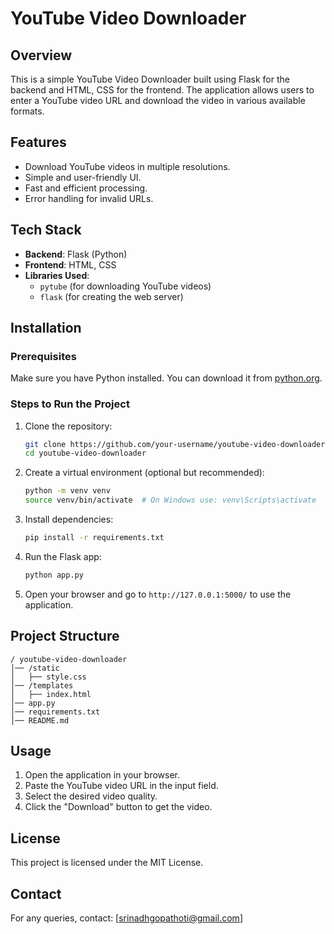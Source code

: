 # YouTube Video Downloader

## Overview
This is a simple YouTube Video Downloader built using Flask for the backend and HTML, CSS for the frontend. The application allows users to enter a YouTube video URL and download the video in various available formats.

## Features
- Download YouTube videos in multiple resolutions.
- Simple and user-friendly UI.
- Fast and efficient processing.
- Error handling for invalid URLs.

## Tech Stack
- **Backend**: Flask (Python)
- **Frontend**: HTML, CSS
- **Libraries Used**:
  - `pytube` (for downloading YouTube videos)
  - `flask` (for creating the web server)

## Installation

### Prerequisites
Make sure you have Python installed. You can download it from [python.org](https://www.python.org/).

### Steps to Run the Project
1. Clone the repository:
   ```sh
   git clone https://github.com/your-username/youtube-video-downloader.git
   cd youtube-video-downloader
   ```
2. Create a virtual environment (optional but recommended):
   ```sh
   python -m venv venv
   source venv/bin/activate  # On Windows use: venv\Scripts\activate
   ```
3. Install dependencies:
   ```sh
   pip install -r requirements.txt
   ```
4. Run the Flask app:
   ```sh
   python app.py
   ```
5. Open your browser and go to `http://127.0.0.1:5000/` to use the application.

## Project Structure
```
/ youtube-video-downloader
│── /static
│   ├── style.css
│── /templates
│   ├── index.html
│── app.py
│── requirements.txt
│── README.md
```

## Usage
1. Open the application in your browser.
2. Paste the YouTube video URL in the input field.
3. Select the desired video quality.
4. Click the "Download" button to get the video.

## License
This project is licensed under the MIT License.

## Contact
For any queries, contact: [srinadhgopathoti@gmail.com]

